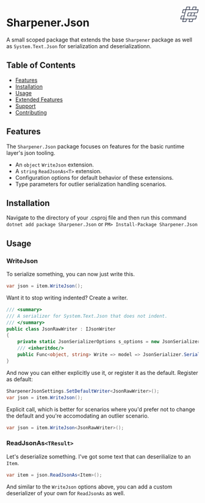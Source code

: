 <img src="images/icon-white-stroke-40px.png"
     align="right"
     style="height: 40px;" />

# Sharpener.Json

A small scoped package that extends the base `Sharpener` package as well as `System.Text.Json` for serialization and deserializationn.

## Table of Contents

- [Features](#features)
- [Installation](#installation)
- [Usage](#usage)
- [Extended Features](#extended-features)
- [Support](#support)
- [Contributing](#contributing)

## Features

The `Sharpener.Json` package focuses on features for the basic runtime layer's json tooling.

- An `object` `WriteJson` extension.
- A `string` `ReadJsonAs<T>` extension.
- Configuration options for default behavior of these extensions.
- Type parameters for outlier serialization handling scenarios.

## Installation

Navigate to the directory of your .csproj file and then run this command
`dotnet add package Sharpener.Json`
or
`PM> Install-Package Sharpener.Json`

## Usage

### WriteJson

To serialize something, you can now just write this.

```cs
var json = item.WriteJson();
```

Want it to stop writing indented? Create a writer.

```cs
/// <summary>
/// A serializer for System.Text.Json that does not indent.
/// </summary>
public class JsonRawWriter : IJsonWriter
{
    private static JsonSerializerOptions s_options = new JsonSerializerOptions { WriteIndented = false };
    /// <inheritdoc/>
    public Func<object, string> Write => model => JsonSerializer.Serialize(model, s_options);
}
```

And now you can either explicitly use it, or register it as the default.
Register as default:

```cs
SharpenerJsonSettings.SetDefaultWriter<JsonRawWriter>();
var json = item.WriteJson();
```

Explicit call, which is better for scenarios where you'd prefer not to change the default and you're accomodating an outlier scenario.

```cs
var json = item.WriteJson<JsonRawWriter>();
```

### ReadJsonAs`<TResult>`

Let's deserialize something. I've got some text that can deserilialize to an `Item`.

```cs
var item = json.ReadJsonAs<Item>();
```

And similar to the `WriteJson` options above, you can add a custom deserializer of your own for `ReadJsonAs` as well.
